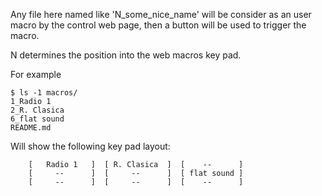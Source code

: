 
Any file here named like 'N_some_nice_name' will be consider as an user macro
by the control web page, then a button will be used to trigger the macro.

N determines the position into the web macros key pad.

For example

```
$ ls -1 macros/
1_Radio 1
2_R. Clasica
6_flat sound
README.md
```

Will show the following key pad layout:

```
    [   Radio 1   ]  [ R. Clasica  ]  [    --      ]
    [     --      ]  [     --      ]  [ flat sound ]
    [     --      ]  [     --      ]  [    --      ]
```
